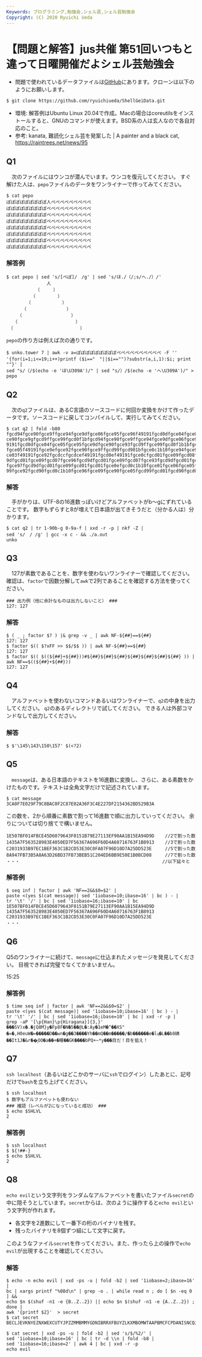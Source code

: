 ```yaml
---
Keywords: プログラミング,勉強会,シェル芸,シェル芸勉強会
Copyright: (C) 2020 Ryuichi Ueda
---
```


# 【問題と解答】jus共催 第51回いつもと違って日曜開催だよシェル芸勉強会

* 問題で使われているデータファイルは[GitHub](https://github.com/ryuichiueda/ShellGeiData/tree/master/vol.51)にあります。クローンは以下のようにお願いします。

```bash
$ git clone https://github.com/ryuichiueda/ShellGeiData.git
```

* 環境: 解答例はUbuntu Linux 20.04で作成。Macの場合はcoreutilsをインストールすると、GNUのコマンドが使えます。BSD系の人は玄人なので各自対応のこと。
* 参考: kanata, 難読化シェル芸を発案した | A painter and a black cat, https://raintrees.net/news/95

## Q1

　次のファイルにはウンコが潜んでいます。ウンコを復元してください。
すぐ解けた人は、`pepo`ファイルのデータをワンライナーで作ってみてください。

```
$ cat pepo 
ぽぽぽぽぽぽぽぽぽ人ぺぺぺぺぺぺぺぺぺ
ぽぽぽぽぽぽぽぽぽぺぺぺぺぺぺぺぺぺぺ
ぽぽぽぽぽぽぽぽぽぺぺぺぺぺぺぺぺぺぺ
ぽぽぽぽぽぽぽぽぽぺぺぺぺぺぺぺぺぺぺ
ぽぽぽぽぽぽぽぽぽぺぺぺぺぺぺぺぺぺぺ
ぽぽぽぽぽぽぽぽぽぺぺぺぺぺぺぺぺぺぺ
ぽぽぽぽぽぽぽぽぽぺぺぺぺぺぺぺぺぺぺ
ぽぽぽぽぽぽぽぽぽぺぺぺぺぺぺぺぺぺぺ
```

### 解答例

```
$ cat pepo | sed 's/[ぺぽ]/　/g' | sed 's/ほ./（/;s/へ./）/'
　　　　　　　　　人　　　　　　　　　
　　　　　　　（　　　）　　　　　　　
　　　　　　（　　　　　）　　　　　　
　　　　　（　　　　　　　）　　　　　
　　　　（　　　　　　　　　）　　　　
　　　（　　　　　　　　　　　）　　　
　　（　　　　　　　　　　　　　）　　
　（　　　　　　　　　　　　　　　）　
```

`pepo`の作り方は例えば次の通りです。


```
$ unko.tower 7 | awk -v a=ぽぽぽぽぽぽぽぽぽぺぺぺぺぺぺぺぺぺぺ -F '' '{for(i=1;i<=19;i++)printf ($i=="　"||$i=="")?substr(a,i,1):$i; print ""}' |
sed "s/（/$(echo -e 'ほ\U309A')/" | sed "s/）/$(echo -e 'へ\U309A')/" > pepo
```

## Q2

　次の`q2`ファイルは、あるC言語のソースコードに何回か変換をかけて作ったデータです。ソースコードに戻してコンパイルして、実行してみてください。

```
$ cat q2 | fold -b80
fgcd94fgce90fgce9ffgce94fgce9dfgce06fgce95fgce96f49191fgcd0dfgce04fgce05fgce95fg
ce90fgce9gfgcd9ffgce99fgcd0f1bfgcd94fgce90fgce9ffgce94fgce9dfgce06fgce95fgce96f4
9191fgcd0dfgce04fgce05fgce95fgce9dfgce90fgce93fgcd9ffgce99fgcd0f1b1bfgce90fgce9f
fgce05f49191fgce9efgce92fgce90fgce9ffgcd99fgcd901bfgce0c1b10fgce94fgce99fgce92fg
ce03f49191fgce92fgcdccfgcdcef49191fgcd0ef49191fgce0cfgcd01fgce09fgcd08fgcd06fgcd
9dfgcd01fgce09fgcd07fgce96fgcd9dfgcd01fgce09fgcd07fgce93fgcd9dfgcd01fgce09fgcd07
fgce97fgcd9dfgcd01fgce09fgcd01fgcd01fgce0efgcd0c1b10fgce01fgce06fgce05fgce04fgcd
99fgce92fgcd90fgcd0c1b10fgce96fgce09fgce90fgce05fgcd99fgcd01fgcd90fgcd0c1bfgce0e
```

### 解答

　手がかりは、UTF-8の16進数っぽいけどアルファベットがb〜gにずれていることです。
数字もずらすと8が増えて日本語が出てきそうだと（分かる人は）分かります。

```
$ cat q2 | tr 1-90b-g 0-9a-f | xxd -r -p | nkf -Z |
sed 's/　/ /g' | gcc -x c - && ./a.out
unko
```

## Q3

　127が素数であることを、数字を使わないワンライナーで確認してください。
確認は、`factor`で因数分解して`awk`で2列であることを確認する方法を使ってください。

```
### 出力例（他に余計なものは出力しないこと） ###
127: 127
```

### 解答

```
$ ( _ ; factor $? ) |& grep -v _ | awk NF-${##}==${##}
127: 127
$ factor $(( $?xFF >> $$/$$ )) | awk NF-${##}==${##}
127: 127
$ factor $(( $((${##}+${##}))#${##}${##}${##}${##}${##}${##}${##} )) |
awk NF==$((${##}+${##}))
127: 127
```

## Q4


　アルファベットを使わないコマンドあるいはワンライナーで、`q2`の中身を出力してください。
`q2`のあるディレクトリで試してください。
できる人は外部コマンドなしで出力してください。

### 解答

```
$ $'\145\143\150\157' $(<?2)
```

## Q5

　`message`は、ある日本語のテキストを16進数に変換し、さらに、ある素数をかけたものです。テキストは全角文字だけで記述されています。

```
$ cat message
3CA0F7E029F79C8BAC0F2C87E02A36F3C4E227DF2154362BD529B3A
```

この数を、2から順番に素数で割って16進数で順に出力していってください。
余りについては切り捨てで構いません。


```
1E507BF014FBCE45D6079643F0151B79E27113EF90AA1B15EA94D9D    //2で割った数
1435A7F563528983E4050ED7F56367A696F60D4A60716763F1B8913    //3で割った数
C2031933B97EC1BEF363C1B2CD53E30C0FA07F96D10D7A25DD523E     //5で割った数
8A947FB73B5A8A63D26BD37FB73BEB51C204ED6BB9E50E1B0BCD08     //7で割った数
・・・                                                     //以下延々と
```

### 解答例

```
$ seq inf | factor | awk 'NF==2&&$0=$2' |
paste <(yes $(cat message)| sed '1iobase=10;ibase=16' | bc ) - |
tr '\t' '/' | bc | sed '1iobase=16;ibase=10' | bc 
1E507BF014FBCE45D6079643F0151B79E27113EF90AA1B15EA94D9D
1435A7F563528983E4050ED7F56367A696F60D4A60716763F1B8913
C2031933B97EC1BEF363C1B2CD53E30C0FA07F96D10D7A25DD523E
・・・
```

## Q6

Q5のワンライナーに続けて、`message`に仕込まれたメッセージを発見してください。
目視できれば完璧でなくてかまいません。

15:25
### 解答例

```
$ time seq inf | factor | awk 'NF==2&&$0=$2' |
paste <(yes $(cat message)| sed '1iobase=10;ibase=16' | bc ) - |
tr '\t' '/' | bc | sed '1iobase=16;ibase=10' | bc | xxd -r -p |
grep -aP '[\p{Han}\p{Hiragana}]{3,}'
���SV)x�.�jQ8M}y�Fp8F�N�5��@L�:Ay�1eM�^��XS"	�=�,H0euW�=�����D��wn�g��3����Yh��mQ��m�����/�b������e�la͎�L��b8碘��It1J�&r��ͅOO�a��+�矒��GK����bPQ+~*y���目だ！目を狙え！
```

## Q7 

`ssh localhost`（あるいはどこかのサーバに`ssh`でログイン）したあとに、記号だけで`bash`を立ち上げてください。

```
$ ssh localhost
$ 数字もアルファベットも使わない
### 確認（レベルが2になっていると成功） ###
$ echo $SHLVL
2
```

### 解答例

```
$ ssh localhost
$ ${!##-}
$ echo $SHLVL
2
```

## Q8

`echo evil`という文字列をランダムなアルファベットを書いたファイル`secret`の中に隠そうとしています。`secret`からは、次のように操作すると`echo evil`という文字列が作れます。

* 各文字を2進数にして一番下の桁のバイナリを残す。
* 残ったバイナリを8個ずつ組にして文字に戻す。

このようなファイル`secret`を作ってください。また、作ったら上の操作で`echo evil`が出現することを確認してください。

### 解答

```
$ echo -n echo evil | xxd -ps -u | fold -b2 | sed '1iobase=2;ibase=16' |
bc | xargs printf "%08d\n" | grep -o . | while read n ; do [ $n -eq 0 ] &&
echo $n $(shuf -n1 -e {B..Z..2}) || echo $n $(shuf -n1 -e {A..Z..2}) ; done |
awk '{printf $2}'  > secret
$ cat secret
BECLJEVKNYEZNXWEXCUTYJPZZMMBMMYGDNIBRRXFBUYZLKXMBOMWTAAPBMCFCPDANISNCQJD
```

```
$ cat secret | xxd -ps -u | fold -b2 | sed 's/$/%2/' |
sed '1iobase=10;ibase=16' | bc | tr -d \\n | fold -b8 |
sed '1iobase=16;ibase=2' | awk 4 | bc | xxd -r -p
echo evil
```

